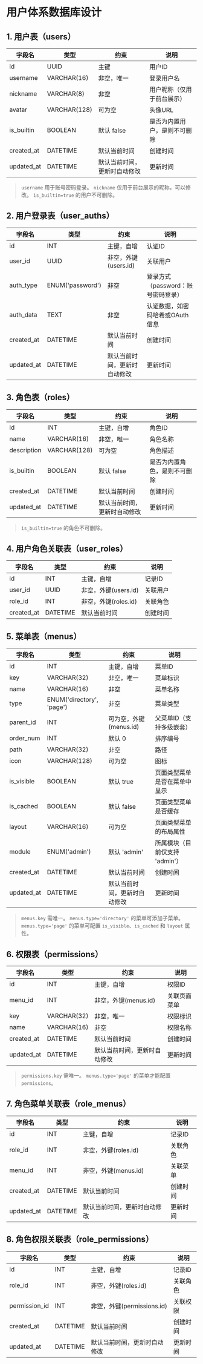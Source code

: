 # 用户体系数据库设计

## 1. 用户表（users）

| 字段名     | 类型         | 约束                         | 说明                         |
| ---------- | ------------ | ---------------------------- | ---------------------------- |
| id         | UUID         | 主键                         | 用户ID                       |
| username   | VARCHAR(16)  | 非空，唯一                   | 登录用户名                   |
| nickname   | VARCHAR(8)   | 非空                         | 用户昵称（仅用于前台展示）   |
| avatar     | VARCHAR(128) | 可为空                       | 头像URL                      |
| is_builtin | BOOLEAN      | 默认 false                   | 是否为内置用户，是则不可删除 |
| created_at | DATETIME     | 默认当前时间                 | 创建时间                     |
| updated_at | DATETIME     | 默认当前时间，更新时自动修改 | 更新时间                     |

> `username` 用于账号密码登录。
> `nickname` 仅用于前台展示的昵称，可以修改。
> `is_builtin=true` 的用户不可删除。

## 2. 用户登录表（user_auths）

| 字段名     | 类型             | 约束                         | 说明                               |
| ---------- | ---------------- | ---------------------------- | ---------------------------------- |
| id         | INT              | 主键，自增                   | 认证ID                             |
| user_id    | UUID             | 非空，外键(users.id)         | 关联用户                           |
| auth_type  | ENUM('password') | 非空                         | 登录方式（password：账号密码登录） |
| auth_data  | TEXT             | 非空                         | 认证数据，如密码哈希或OAuth信息    |
| created_at | DATETIME         | 默认当前时间                 | 创建时间                           |
| updated_at | DATETIME         | 默认当前时间，更新时自动修改 | 更新时间                           |

## 3. 角色表（roles）

| 字段名      | 类型         | 约束                         | 说明                         |
| ----------- | ------------ | ---------------------------- | ---------------------------- |
| id          | INT          | 主键，自增                   | 角色ID                       |
| name        | VARCHAR(16)  | 非空，唯一                   | 角色名称                     |
| description | VARCHAR(128) | 可为空                       | 角色描述                     |
| is_builtin  | BOOLEAN      | 默认 false                   | 是否为内置角色，是则不可删除 |
| created_at  | DATETIME     | 默认当前时间                 | 创建时间                     |
| updated_at  | DATETIME     | 默认当前时间，更新时自动修改 | 更新时间                     |

> `is_builtin=true` 的角色不可删除。

## 4. 用户角色关联表（user_roles）

| 字段名     | 类型     | 约束                         | 说明     |
| ---------- | -------- | ---------------------------- | -------- |
| id         | INT      | 主键，自增                   | 记录ID   |
| user_id    | UUID     | 非空，外键(users.id)         | 关联用户 |
| role_id    | INT      | 非空，外键(roles.id)         | 关联角色 |
| created_at | DATETIME | 默认当前时间                 | 创建时间 |

## 5. 菜单表（menus）

| 字段名     | 类型                      | 约束                         | 说明                           |
| ---------- | ------------------------- | ---------------------------- | ------------------------------ |
| id         | INT                       | 主键，自增                   | 菜单ID                         |
| key        | VARCHAR(32)               | 非空，唯一                   | 菜单标识                       |
| name       | VARCHAR(16)               | 非空                         | 菜单名称                       |
| type       | ENUM('directory', 'page') | 非空                         | 菜单类型                       |
| parent_id  | INT                       | 可为空，外键(menus.id)       | 父菜单ID（支持多级嵌套）       |
| order_num  | INT                       | 默认 0                       | 排序编号                       |
| path       | VARCHAR(32)               | 非空                         | 路径                           |
| icon       | VARCHAR(128)              | 可为空                       | 图标                           |
| is_visible | BOOLEAN                   | 默认 true                    | 页面类型菜单是否在菜单中显示   |
| is_cached  | BOOLEAN                   | 默认 false                   | 页面类型菜单是否缓存           |
| layout     | VARCHAR(16)               | 可为空                       | 页面类型菜单的布局属性         |
| module     | ENUM('admin')             | 默认 'admin'                 | 所属模块（目前仅支持 'admin'） |
| created_at | DATETIME                  | 默认当前时间                 | 创建时间                       |
| updated_at | DATETIME                  | 默认当前时间，更新时自动修改 | 更新时间                       |

> `menus.key` 需唯一。
> `menus.type='directory'` 的菜单可添加子菜单。
> `menus.type='page'` 的菜单可配置 `is_visible`、`is_cached` 和 `layout` 属性。

## 6. 权限表（permissions）

| 字段名     | 类型        | 约束                         | 说明         |
| ---------- | ----------- | ---------------------------- | ------------ |
| id         | INT         | 主键，自增                   | 权限ID       |
| menu_id    | INT         | 非空，外键(menus.id)         | 关联页面菜单 |
| key        | VARCHAR(32) | 非空，唯一                   | 权限标识     |
| name       | VARCHAR(16) | 非空                         | 权限名称     |
| created_at | DATETIME    | 默认当前时间                 | 创建时间     |
| updated_at | DATETIME    | 默认当前时间，更新时自动修改 | 更新时间     |

> `permissions.key` 需唯一。
> `menus.type='page'` 的菜单才能配置 `permissions`。

## 7. 角色菜单关联表（role_menus）

| 字段名     | 类型     | 约束                         | 说明     |
| ---------- | -------- | ---------------------------- | -------- |
| id         | INT      | 主键，自增                   | 记录ID   |
| role_id    | INT      | 非空，外键(roles.id)         | 关联角色 |
| menu_id    | INT      | 非空，外键(menus.id)         | 关联菜单 |
| created_at | DATETIME | 默认当前时间                 | 创建时间 |
| updated_at | DATETIME | 默认当前时间，更新时自动修改 | 更新时间 |

## 8. 角色权限关联表（role_permissions）

| 字段名        | 类型     | 约束                         | 说明     |
| ------------- | -------- | ---------------------------- | -------- |
| id            | INT      | 主键，自增                   | 记录ID   |
| role_id       | INT      | 非空，外键(roles.id)         | 关联角色 |
| permission_id | INT      | 非空，外键(permissions.id)   | 关联权限 |
| created_at    | DATETIME | 默认当前时间                 | 创建时间 |
| updated_at    | DATETIME | 默认当前时间，更新时自动修改 | 更新时间 |
